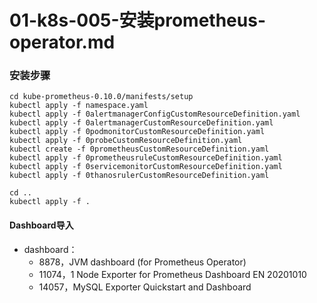 # 01-k8s-005-安装prometheus-operator.md

### 安装步骤
```shell
cd kube-prometheus-0.10.0/manifests/setup
kubectl apply -f namespace.yaml
kubectl apply -f 0alertmanagerConfigCustomResourceDefinition.yaml
kubectl apply -f 0alertmanagerCustomResourceDefinition.yaml
kubectl apply -f 0podmonitorCustomResourceDefinition.yaml
kubectl apply -f 0probeCustomResourceDefinition.yaml
kubectl create -f 0prometheusCustomResourceDefinition.yaml
kubectl apply -f 0prometheusruleCustomResourceDefinition.yaml
kubectl apply -f 0servicemonitorCustomResourceDefinition.yaml
kubectl apply -f 0thanosrulerCustomResourceDefinition.yaml

cd ..
kubectl apply -f .

```

#### Dashboard导入
- dashboard：
    - 8878，JVM dashboard (for Prometheus Operator)
    - 11074，1 Node Exporter for Prometheus Dashboard EN 20201010
    - 14057，MySQL Exporter Quickstart and Dashboard